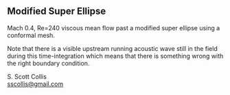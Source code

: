 ## Modified Super Ellipse 

Mach 0.4, Re=240 viscous mean flow past a modified super ellipse using
a conformal mesh. 

Note that there is a visible upstream running acoustic wave still in the
field during this time-integration which means that there is something wrong
with the right boundary condition.

S. Scott Collis\
sscollis@gmail.com
